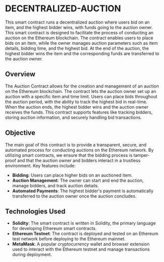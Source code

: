 # DECENTRALIZED-AUCTION
This smart contract runs a decentralized auction where users bid on an item, and the highest bidder wins, with funds going to the auction owner.
This smart contract is designed to facilitate the process of conducting an auction on the Ethereum blockchain. The contract enables users to place bids on an item, while the owner manages auction parameters such as item details, bidding time, and the highest bid. At the end of the auction, the highest bidder wins the item and the corresponding funds are transferred to the auction owner.

## Overview

The Auction Contract allows for the creation and management of an auction on the Ethereum blockchain. The contract lets the auction owner set up an auction with a specific item and time limit. Users can place bids throughout the auction period, with the ability to track the highest bid in real-time. When the auction ends, the highest bidder wins and the auction owner receives the funds. This contract supports features like tracking bidders, storing auction information, and securely handling bid transactions.

## Objective

The main goal of this contract is to provide a transparent, secure, and automated process for conducting auctions on the Ethereum network. By utilizing smart contracts, we ensure that the bidding process is tamper-proof and that the auction owner and bidders interact in a trustless environment. Key features include:

- **Bidding**: Users can place higher bids on an auctioned item.
- **Auction Management**: The owner can start and end the auction, manage bidders, and track auction details.
- **Automated Payments**: The highest bidder's payment is automatically transferred to the auction owner once the auction concludes.

## Technologies Used

- **Solidity**: The smart contract is written in Solidity, the primary language for developing Ethereum smart contracts.
- **Ethereum Testnet**: The contract is deployed and tested on an Ethereum test network before deploying to the Ethereum mainnet.
- **MetaMask**: A popular cryptocurrency wallet and browser extension used to interact with the Ethereum testnet and manage transactions during deployment.
